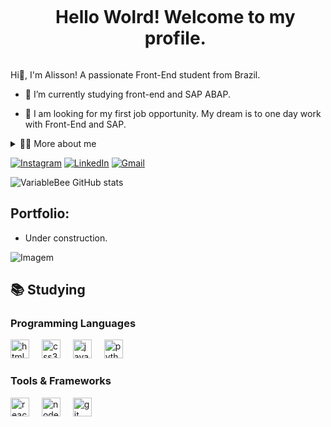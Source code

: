 <!--título-->
<div id="user-content-toc">
  <ul align="center">
    <summary><h1 style="display: inline-block">Hello Wolrd! Welcome to my profile.</h1></summary>
</div>

<!-- Presentation -->
<p>
  Hi👋, I'm Alisson! A passionate Front-End student from Brazil.
  
  - 🌱 I’m currently studying front-end and SAP ABAP.

  - 🔭 I am looking for my first job opportunity. My dream is to one day work with Front-End and SAP.
</p>

<!-- Dropdown -->
<details>
  <summary>👨‍💻 More about me</summary>

  - 💬 I am 31 years old, currently living in Brazil. 
    I worked for five years in the civil engineering area and am currently transitioning my career to the programming area. I am dedicating myself to my new career, studying new languages ​​and tools, in addition to improving my English.

  - ⚡ I enjoy reading, whether it's a good book, as well as watching movies and playing games, but I haven't played for a long time because I leave that time for my studies! I believe that our personal interests contribute to a more refined perception of things and problem-solving. \o/
</details>

<!-- Links -->
[![Instagram](https://img.shields.io/badge/Instagram-E4405F?style=for-the-badge&logo=instagram&logoColor=white)](https://www.instagram.com/lincoln_developer/)
[![LinkedIn](https://img.shields.io/badge/LinkedIn-0077B5?style=for-the-badge&logo=linkedin&logoColor=white)](https://www.linkedin.com/in/alisson-lincoln-869a4723b/)
[![Gmail](https://img.shields.io/badge/Gmail-D14836?style=for-the-badge&logo=gmail&logoColor=white)](https://mail.google.com/mail/u/0/?tab=rm&ogbl#inbox)


<!-- GithubStats -->
![VariableBee GitHub stats](https://github-readme-stats.vercel.app/api?username=alradev&show_icons=true&theme=dark)

<!-- Portfolio -->
## Portfolio:
- Under construction.

<!-- GIF -->
<p align="left">
  <img align="center" src="https://media1.giphy.com/media/v1.Y2lkPTc5MGI3NjExYzFrZTRvMDhreWpkYm13YnNsN243d3E0dTlzYTI3dng0bzZ4aGxyaiZlcD12MV9pbnRlcm5hbF9naWZfYnlfaWQmY3Q9Zw/qgQUggAC3Pfv687qPC/giphy.gif" alt="Imagem">
</p>

## 📚  Studying
<!-- Studying: Programming Languages -->
  <div style="flex-basis: 48%;">
    <h3>Programming Languages</h3>
  <img src="https://cdn.jsdelivr.net/gh/devicons/devicon/icons/html5/html5-original.svg" height="30" alt="html5 logo"  />
  <img width="12" />
  <img src="https://cdn.jsdelivr.net/gh/devicons/devicon/icons/css3/css3-original.svg" height="30" alt="css3 logo"  />
  <img width="12" />
  <img src="https://cdn.jsdelivr.net/gh/devicons/devicon/icons/javascript/javascript-original.svg" height="30" alt="javascript logo"  />
  <img width="12" />
  <img src="https://cdn.jsdelivr.net/gh/devicons/devicon/icons/python/python-original.svg" height="30" alt="python logo"  />
  <img width="12" />
</div>

###
  </div>
  
  <!-- Studying: Tools & Frameworks -->
  <div style="flex-basis: 48%;">
    <h3>Tools & Frameworks</h3>
  <img src="https://cdn.jsdelivr.net/gh/devicons/devicon/icons/react/react-original.svg" height="30" alt="react logo"  />
  <img width="12" />
  <img src="https://cdn.jsdelivr.net/gh/devicons/devicon/icons/nodejs/nodejs-original-wordmark.svg" height="30" alt="nodejs logo"  />
  <img width="12" />
  <img src="https://cdn.jsdelivr.net/gh/devicons/devicon/icons/git/git-original.svg" height="30" alt="git logo"  />
</div>
